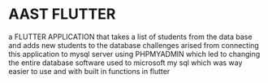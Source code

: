 # AAST FLUTTER
a FLUTTER APPLICATION that takes a list of students from the data base and adds new students to the database 
challenges arised from connecting this application to mysql server using PHPMYADMIN which led to changing the entire database software used to microsoft my sql which was way easier to use and with built in functions in flutter 
